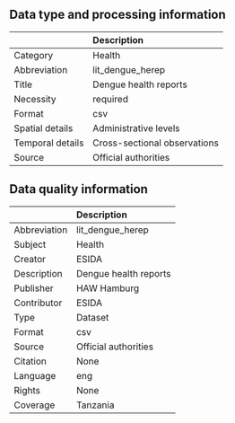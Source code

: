 ## Data type and processing information 

|                  | Description                  |
|:-----------------|:-----------------------------|
| Category         | Health                       |
| Abbreviation     | lit_dengue_herep             |
| Title            | Dengue health reports        |
| Necessity        | required                     |
| Format           | csv                          |
| Spatial details  | Administrative levels        |
| Temporal details | Cross-sectional observations |
| Source           | Official authorities         |

## Data quality information 

|              | Description           |
|:-------------|:----------------------|
| Abbreviation | lit_dengue_herep      |
| Subject      | Health                |
| Creator      | ESIDA                 |
| Description  | Dengue health reports |
| Publisher    | HAW Hamburg           |
| Contributor  | ESIDA                 |
| Type         | Dataset               |
| Format       | csv                   |
| Source       | Official authorities  |
| Citation     | None                  |
| Language     | eng                   |
| Rights       | None                  |
| Coverage     | Tanzania              |